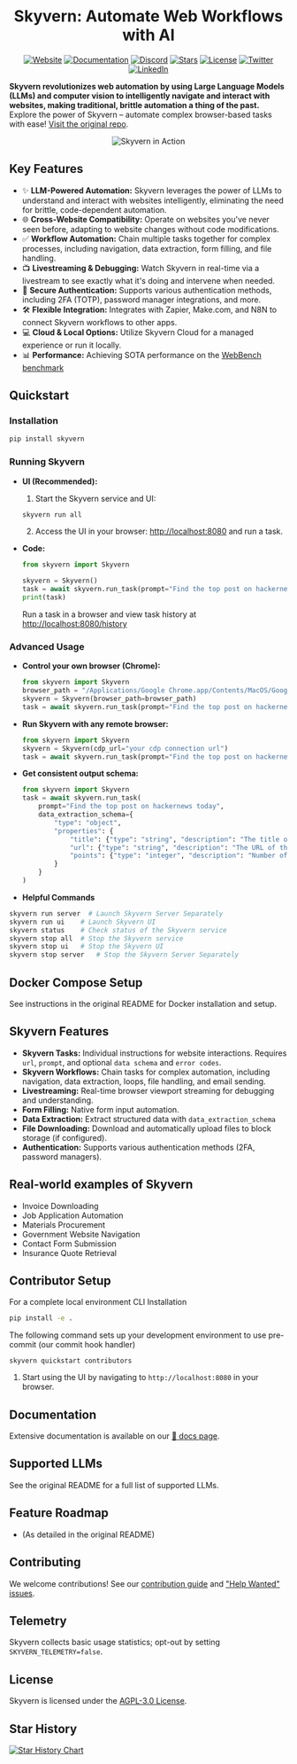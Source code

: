 <h1 align="center">
  Skyvern: Automate Web Workflows with AI 
</h1>

<p align="center">
  <a href="https://www.skyvern.com/"><img src="https://img.shields.io/badge/Website-blue?logo=googlechrome&logoColor=black" alt="Website"/></a>
  <a href="https://docs.skyvern.com/"><img src="https://img.shields.io/badge/Docs-yellow?logo=gitbook&logoColor=black" alt="Documentation"/></a>
  <a href="https://discord.gg/fG2XXEuQX3"><img src="https://img.shields.io/discord/1212486326352617534?logo=discord&label=discord" alt="Discord"/></a>
  <a href="https://github.com/skyvern-ai/skyvern"><img src="https://img.shields.io/github/stars/skyvern-ai/skyvern" alt="Stars"/></a>
  <a href="https://github.com/Skyvern-AI/skyvern/blob/main/LICENSE"><img src="https://img.shields.io/github/license/skyvern-ai/skyvern" alt="License"/></a>
  <a href="https://twitter.com/skyvernai"><img src="https://img.shields.io/twitter/follow/skyvernai?style=social" alt="Twitter"/></a>
  <a href="https://www.linkedin.com/company/95726232"><img src="https://img.shields.io/badge/Follow%20on%20LinkedIn-8A2BE2?logo=linkedin" alt="LinkedIn"/></a>
</p>

**Skyvern revolutionizes web automation by using Large Language Models (LLMs) and computer vision to intelligently navigate and interact with websites, making traditional, brittle automation a thing of the past.**  Explore the power of Skyvern – automate complex browser-based tasks with ease!  [Visit the original repo](https://github.com/Skyvern-AI/skyvern).

<p align="center">
  <img src="fern/images/geico_shu_recording_cropped.gif" alt="Skyvern in Action"/>
</p>

## Key Features

*   ✨ **LLM-Powered Automation:**  Skyvern leverages the power of LLMs to understand and interact with websites intelligently, eliminating the need for brittle, code-dependent automation.
*   🌐 **Cross-Website Compatibility:**  Operate on websites you've never seen before, adapting to website changes without code modifications.
*   ✅ **Workflow Automation:** Chain multiple tasks together for complex processes, including navigation, data extraction, form filling, and file handling.
*   📺 **Livestreaming & Debugging:**  Watch Skyvern in real-time via a livestream to see exactly what it's doing and intervene when needed.
*   🔑 **Secure Authentication:**  Supports various authentication methods, including 2FA (TOTP), password manager integrations, and more.
*   🛠️ **Flexible Integration:** Integrates with Zapier, Make.com, and N8N to connect Skyvern workflows to other apps.
*   💻 **Cloud & Local Options:**  Utilize Skyvern Cloud for a managed experience or run it locally.
*   📊 **Performance:** Achieving SOTA performance on the [WebBench benchmark](webbench.ai)

## Quickstart

### Installation

```bash
pip install skyvern
```

### Running Skyvern

*   **UI (Recommended):**

    1.  Start the Skyvern service and UI:

    ```bash
    skyvern run all
    ```

    2.  Access the UI in your browser: [http://localhost:8080](http://localhost:8080) and run a task.

*   **Code:**

    ```python
    from skyvern import Skyvern

    skyvern = Skyvern()
    task = await skyvern.run_task(prompt="Find the top post on hackernews today")
    print(task)
    ```

    Run a task in a browser and view task history at [http://localhost:8080/history](http://localhost:8080/history)

### Advanced Usage

*   **Control your own browser (Chrome):**
    ```python
    from skyvern import Skyvern
    browser_path = "/Applications/Google Chrome.app/Contents/MacOS/Google Chrome" # Example Path
    skyvern = Skyvern(browser_path=browser_path)
    task = await skyvern.run_task(prompt="Find the top post on hackernews today")
    ```
*   **Run Skyvern with any remote browser:**
    ```python
    from skyvern import Skyvern
    skyvern = Skyvern(cdp_url="your cdp connection url")
    task = await skyvern.run_task(prompt="Find the top post on hackernews today")
    ```
*   **Get consistent output schema:**
    ```python
    from skyvern import Skyvern
    task = await skyvern.run_task(
        prompt="Find the top post on hackernews today",
        data_extraction_schema={
            "type": "object",
            "properties": {
                "title": {"type": "string", "description": "The title of the top post"},
                "url": {"type": "string", "description": "The URL of the top post"},
                "points": {"type": "integer", "description": "Number of points the post has received"}
            }
        }
    )
    ```

*   **Helpful Commands**
```bash
skyvern run server  # Launch Skyvern Server Separately
skyvern run ui    # Launch Skyvern UI
skyvern status    # Check status of the Skyvern service
skyvern stop all  # Stop the Skyvern service
skyvern stop ui   # Stop the Skyvern UI
skyvern stop server   # Stop the Skyvern Server Separately
```

## Docker Compose Setup

See instructions in the original README for Docker installation and setup.

## Skyvern Features

*   **Skyvern Tasks:**  Individual instructions for website interactions.  Requires `url`, `prompt`, and optional `data schema` and `error codes`.
*   **Skyvern Workflows:** Chain tasks for complex automation, including navigation, data extraction, loops, file handling, and email sending.
*   **Livestreaming:** Real-time browser viewport streaming for debugging and understanding.
*   **Form Filling:**  Native form input automation.
*   **Data Extraction:**  Extract structured data with `data_extraction_schema`
*   **File Downloading:** Download and automatically upload files to block storage (if configured).
*   **Authentication:** Supports various authentication methods (2FA, password managers).

## Real-world examples of Skyvern
*   Invoice Downloading
*   Job Application Automation
*   Materials Procurement
*   Government Website Navigation
*   Contact Form Submission
*   Insurance Quote Retrieval

## Contributor Setup
For a complete local environment CLI Installation
```bash
pip install -e .
```
The following command sets up your development environment to use pre-commit (our commit hook handler)
```
skyvern quickstart contributors
```
1.  Start using the UI by navigating to `http://localhost:8080` in your browser.

## Documentation

Extensive documentation is available on our [📕 docs page](https://docs.skyvern.com).

## Supported LLMs

See the original README for a full list of supported LLMs.

## Feature Roadmap

*   (As detailed in the original README)

## Contributing

We welcome contributions! See our [contribution guide](CONTRIBUTING.md) and ["Help Wanted" issues](https://github.com/skyvern-ai/skyvern/issues?q=is%3Aopen+is%3Aissue+label%3A%22help+wanted%22).

## Telemetry

Skyvern collects basic usage statistics; opt-out by setting `SKYVERN_TELEMETRY=false`.

## License

Skyvern is licensed under the [AGPL-3.0 License](LICENSE).

## Star History
[![Star History Chart](https://api.star-history.com/svg?repos=Skyvern-AI/skyvern&type=Date)](https://star-history.com/#Skyvern-AI/skyvern&Date)